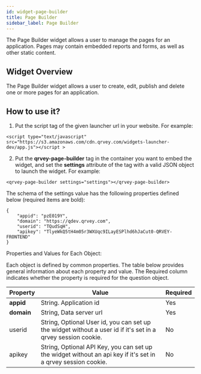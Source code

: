 ```yaml
---
id: widget-page-builder
title: Page Builder
sidebar_label: Page Builder
---
```


The Page Builder widget allows a user to manage the pages for an application. Pages may contain embedded reports and forms, as well as other static content.

## Widget Overview

The Page Builder widget allows a user to create, edit, publish and delete one or more pages for an application.

## How to use it?

1. Put the script tag of the given launcher url in your website. For example:

```
<script type="text/javascript" src="https://s3.amazonaws.com/cdn.qrvey.com/widgets-launcher-dev/app.js"></script >
```

2. Put the **qrvey-page-builder** tag in the container you want to embed the widget, and set the **settings** attribute of the tag with a valid JSON object to launch the widget. For example:

```
<qrvey-page-builder settings="settings"></qrvey-page-builder>
```

The schema of the settings value has the following properties defined below (required items are bold):

```
{
    "appid": "pzE019Y",
    "domain": "https://qdev.qrvey.com",
    "userid": "TQudSqH",
    "apikey": "TlyeWkQ5tH4m05r3WXUqc9ILayESPlhd6hJaCut0-QRVEY-FRONTEND"		
}
```

Properties and Values for Each Object:

Each object is defined by common properties. The table below provides general information about each property and value. The Required column indicates whether the property is required for the question object.

| **Property** | **Value** | **Required** |
| --- | --- | --- |
| **appid** | String. Application id | Yes |
| **domain** | String, Data server url | Yes |
| userid | String, Optional User id, you can set up the widget without a user id if it&#39;s set in a qrvey session cookie. | No |
| apikey | String, Optional API Key, you can set up the widget without an api key if it&#39;s set in a qrvey session cookie. | No |